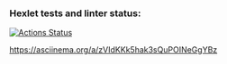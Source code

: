 ### Hexlet tests and linter status:

[![Actions Status](https://github.com/Nomade1984/frontend-project-46/actions/workflows/hexlet-check.yml/badge.svg)](https://github.com/Nomade1984/frontend-project-46/actions)

https://asciinema.org/a/zVIdKKk5hak3sQuPOINeGgYBz
